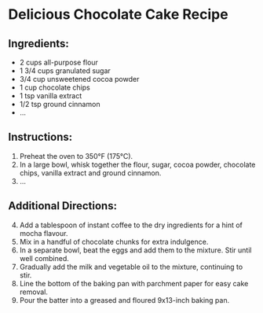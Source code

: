 # Delicious Chocolate Cake Recipe

## Ingredients:
- 2 cups all-purpose flour
- 1 3/4 cups granulated sugar
- 3/4 cup unsweetened cocoa powder
- 1 cup chocolate chips
- 1 tsp vanilla extract
- 1/2 tsp ground cinnamon
- ...

## Instructions:
1. Preheat the oven to 350°F (175°C).
2. In a large bowl, whisk together the flour, sugar, cocoa powder, chocolate chips, vanilla extract and ground cinnamon.
3. ...

## Additional Directions:
4. Add a tablespoon of instant coffee to the dry ingredients for a hint of mocha flavour.
5. Mix in a handful of chocolate chunks for extra indulgence.
6. In a separate bowl, beat the eggs and add them to the mixture. Stir until well combined.
7. Gradually add the milk and vegetable oil to the mixture, continuing to stir.
8. Line the bottom of the baking pan with parchment paper for easy cake removal.
9. Pour the batter into a greased and floured 9x13-inch baking pan.
